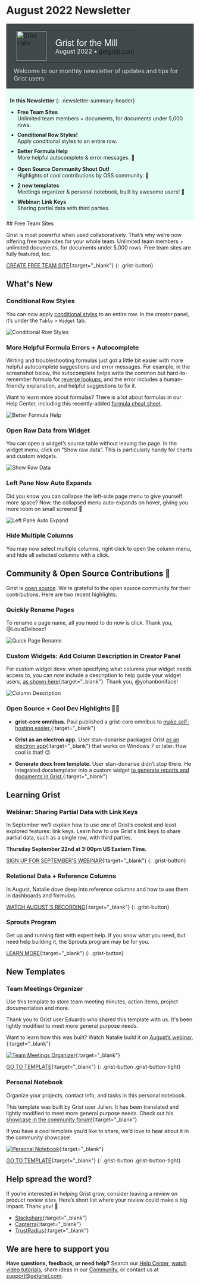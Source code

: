 # August 2022 Newsletter

<style>
  /* restore some poorly overridden defaults */
  .newsletter-header .table {
    background-color: initial;
    border: initial;
  }
  .newsletter-header .table > tbody > tr > td {
    padding: initial;
    border: initial;
    vertical-align: initial;
  }
  .newsletter-header img.header-img {
    padding: initial;
    max-width: initial;
    display: initial;
    padding: initial;
    line-height: initial;
    background-color: initial;
    border: initial;
    border-radius: initial;
    margin: initial;
  }

  /* copy newsletter styles, with a prefix for sufficient specificity */
  .newsletter-header .header {
    border: none;
    padding: 0;
    margin: 0;
  }
  .newsletter-header table > tbody > tr > td.header-image {
    width: 80px;
    padding-right: 16px;
  }
  .newsletter-header table > tbody > tr > td.header-text {
    background-color: #42494B;
    padding: 16px 20px;
  }
  .newsletter-header table.header-top {
    border: none;
    padding: 0;
    margin: 0;
    width: 100%;
  }
  .header-title {
    font-family: Helvetica Neue, Helvetica, Arial, sans-serif;
    font-size: 24px;
    line-height: 28px;
    color: #FFFFFF;
  }
  .header-month {
    color: #FFFFFF;
  }
  .header-welcome {
    margin-top: 12px;
    color: #FFFFFF;
  }
  .newsletter-summary {
    background-color: #e3fff5;
    margin: 0;
    padding: 10px;
  }
  .newsletter-summary-header {
    text-align: center;
    padding-bottom: 10px;
    border-bottom: 1px solid lightgrey;
  }
  .newsletter-summary ul {
    padding-left: 20px;
  }
  .newsletter-summary li {
    margin-bottom: 10px;
  }
  .newsletter-summary li p {
    margin: 0px
  }
</style>
<div class="newsletter-header">
<table class="header" cellpadding="0" cellspacing="0" border="0"><tr>
  <td class="header-text">
    <table class="header-top"><tr>
      <td class="header-image">
        <a href="https://www.getgrist.com">
          <img class="header-img" srcimages/newsletters/grist-labs.png" width="80" height="80" alt="Grist Labs" border="0">
        </a>
      </td>
      <td class="header-top-text">
        <div class="header-title">Grist for the Mill</div>
        <div class="header-month">August 2022
          &#8226; <a href="https://www.getgrist.com/">getgrist.com</a></div>
      </td>
    </tr></table>
    <div class="header-welcome" style="color: #e0e0e0;">
      Welcome to our monthly newsletter of updates and tips for Grist users.
    </div>
  </td>
</tr></table>
</div>
<div class="newsletter-summary row" markdown="1">

**In this Newsletter**
{: .newsletter-summary-header}

<div class="col-md-6" markdown="1">

* **Free Team Sites**

    Unlimited team members + documents, for documents under 5,000 rows.

* **Conditional Row Styles!**

    Apply conditional styles to an entire row.

* **Better Formula Help**

    More helpful autocomplete & error messages. 💪        

</div>

<div class="col-md-6" markdown="1">

* **Open Source Community Shout Out!**

    Highlights of cool contributions by OSS community. 🙏 

* **2 new templates**

    Meetings organizer & personal notebook, built by awesome users! 🎉

* **Webinar: Link Keys**

    Sharing partial data with third parties.      

</div>

</div>
## Free Team Sites

Grist is most powerful when used collaboratively. That’s why we’re now offering free team sites for your whole team. Unlimited team members + unlimited documents, for documents under 5,000 rows.  Free team sites are fully featured, too.

[CREATE FREE TEAM SITE](https://docs.getgrist.com/billing/create-team?planType=teamFree){:target="\_blank"}
{: .grist-button}

## What's New

### Conditional Row Styles

You can now apply [conditional styles](../en/conditional-formatting.md) to an entire row. In the creator panel, it’s under the `Table` > `Widget` tab. 

![Conditional Row Styles](images/newsletters/2022-08/conditional-row.png)

### More Helpful Formula Errors + Autocomplete

Writing and troubleshooting formulas just got a little bit easier with more helpful autocomplete suggestions and error messages. For example, in the screenshot below, the autocomplete helps write the common but hard-to-remember formula for [reverse lookups](../en/references-lookups.md#reverse-lookups), and the error includes a human-friendly explanation, and helpful suggestions to fix it.

Want to learn more about formulas? There is a lot about formulas in our Help Center, including this recently-added [formula cheat sheet](../en/formula-cheat-sheet.md).

![Better Formula Help](images/newsletters/2022-08/better-formula-help.png)

### Open Raw Data from Widget

You can open a widget’s source table without leaving the page. In the widget menu, click on “Show raw data”. This is particularly handy for charts and custom widgets.

![Show Raw Data](images/newsletters/2022-08/show-raw-data.png)

### Left Pane Now Auto Expands

Did you know you can collapse the left-side page menu to give yourself more space? Now, the collapsed menu auto-expands on hover, giving you more room on small screens! 🎉

![Left Pane Auto Expand](images/newsletters/2022-08/auto-expand.gif)

### Hide Multiple Columns

You may now select multiple columns, right click to open the column menu, and hide all selected columns with a click.

## Community & Open Source Contributions 🙏

Grist is [open source](https://github.com/gristlabs/grist-core). We’re grateful to the open source community for their contributions. Here are two recent highlights.

### Quickly Rename Pages

To rename a page name, all you need to do now is click. Thank you, @LouisDelbosc!

![Quick Page Rename](images/newsletters/2022-08/rename-page.gif)

### Custom Widgets: Add Column Description in Creator Panel

For custom widget devs: when specifying what columns your widget needs access to, you can now include a description to help guide your widget users, [as shown here](https://github.com/gristlabs/grist-core/pull/255#issue-1347880878){:target="\_blank"}. Thank you, @yohanboniface!

![Column Description](images/newsletters/2022-08/column-description.png)

### Open Source + Cool Dev Highlights 👩‍💻

* **grist-core omnibus.** Paul published a grist-core omnibus to [make self-hosting easier.](https://community.getgrist.com/t/making-grist-easier-to-self-host/1325){:target="\_blank"}

* **Grist as an electron app.** User stan-donarise packaged Grist [as an electron app](https://community.getgrist.com/t/packaging-grist-as-an-electron-app/1233){:target="\_blank"} that works on Windows 7 or later. How cool is that! 😉 

* **Generate docx from template.** User stan-donarise didn’t stop there. He integrated docxtemplater into a custom widget [to generate reports and documents in Grist.](https://community.getgrist.com/t/generate-docx-from-template-custom-widget/1336/){:target="\_blank"}

## Learning Grist

### Webinar: Sharing Partial Data with Link Keys

In September we’ll explain how to use one of Grist’s coolest and least explored features: link keys. Learn how to use Grist's link keys to share partial data, such as a single row, with third parties.

**Thursday September 22nd at 3:00pm US Eastern Time.**

[SIGN UP FOR SEPTEMBER'S WEBINAR](https://www.getgrist.com/learn-grist-webinar/){:target="\_blank"}
{: .grist-button}

### Relational Data + Reference Columns

In August, Natalie dove deep into reference columns and how to use them in dashboards and formulas.

[WATCH AUGUST'S RECORDING](https://www.youtube.com/watch?v=_lm0oqKKeuw){:target="\_blank"}
{: .grist-button}

### Sprouts Program

Get up and running fast with expert help. If you know what you need, but need help building it, the Sprouts program may be for you.

[LEARN MORE](https://www.getgrist.com/sprouts-program/){:target="\_blank"}
{: .grist-button}

## New Templates

### Team Meetings Organizer

Use this template to store team meeting minutes, action items, project documentation and more. 

Thank you to Grist user Eduardo who shared this template with us. It's been lightly modified to meet more general purpose needs. 

Want to learn how this was built? Watch Natalie build it on [August’s webinar.](https://www.youtube.com/watch?v=_lm0oqKKeuw){:target="\_blank"}

[![Team Meetings Organizer](images/newsletters/2022-08/meeting-notes.png)](https://templates.getgrist.com/4vTwsstWA6uQ/Team-Meetings-Organizer){:target="\_blank"}

[GO TO TEMPLATE](https://templates.getgrist.com/4vTwsstWA6uQ/Team-Meetings-Organizer){:target="\_blank"}
{: .grist-button .grist-button-tight}

### Personal Notebook

Organize your projects, contact info, and tasks in this personal notebook. 

This template was built by Grist user Julien. It has been translated and lightly modified to meet more general purpose needs. Check out his [showcase in the community forum!](https://community.getgrist.com/t/my-use-of-grist-to-manage-my-notes-and-tasks-in-one-place/1363){:target="\_blank"}

If you have a cool template you’d like to share, we’d love to hear about it in the community showcase!

[![Personal Notebook](images/newsletters/2022-08/personal-notebook.png)](https://templates.getgrist.com/hQHXqAQXceeQ/Personal-Notebook/){:target="\_blank"}

[GO TO TEMPLATE](https://templates.getgrist.com/hQHXqAQXceeQ/Personal-Notebook/){:target="\_blank"}
{: .grist-button .grist-button-tight}

## Help spread the word?
If you’re interested in helping Grist grow, consider leaving a review on product review sites. Here’s  short list where your review could make a big impact. Thank you! 🙏


* [Stackshare](https://stackshare.io/getgrist){:target="\_blank"}
* [Capterra](https://www.capterra.com/p/232821/Grist/){:target="\_blank"}
* [TrustRadius](https://www.trustradius.com/products/grist/){:target="\_blank"}

## We are here to support you

**Have questions, feedback, or need help?** Search our [Help Center](../en/index.md), [watch video
tutorials](https://www.youtube.com/channel/UCx0ioQrrC-bIrkmZ7ZULr0g/playlists), share ideas in our
[Community](https://community.getgrist.com), or contact us at <support@getgrist.com>.